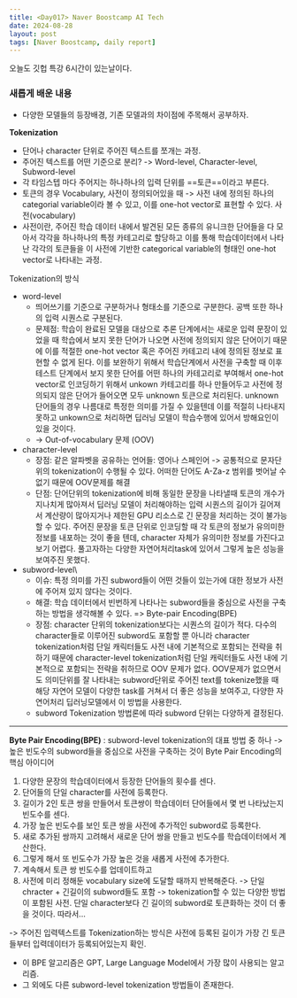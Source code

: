 ```yaml
---
title: <Day017> Naver Boostcamp AI Tech
date: 2024-08-28
layout: post
tags: [Naver Boostcamp, daily report]
---
```

오늘도 깃헙 특강 6시간이 있는날이다. 

### 새롭게 배운 내용

- 다양한 모델들의 등장배경, 기존 모델과의 차이점에 주목해서 공부하자.

**Tokenization**
- 단어나 character 단위로 주어진 텍스트를 쪼개는 과정.
- 주어진 텍스트를 어떤 기준으로 분리? -> Word-level, Character-level, Subword-level
- 각 타임스텝 마다 주어지는 하나하나의 입력 단위를 ==토큰==이라고 부른다.
- 토큰의 경우 Vocabulary, 사전이 정의되어있을 때 -> 사전 내에 정의된 하나의 categorial variable이라 볼 수 있고, 이를 one-hot vector로 표현할 수 있다.
사전(vocabulary)
- 사전이란, 주어진 학습 데이터 내에서 발견된 모든 종류의 유니크한 단어들을 다 모아서 각각을 하나하나의 특정 카테고리로 할당하고 이를 통해 학습데이터에서 나타난 각각의 토큰들을 이 사전에 기반한 categorical variable의 형태인 one-hot vector로 나타내는 과정.

Tokenization의 방식
- word-level
	- 띄어쓰기를 기준으로 구분하거나 형태소를 기준으로 구분한다. 공백 또한 하나의 입력 시퀀스로 구분된다.
	- 문제점:  학습이 완료된 모델을 대상으로 추론 단계에서는 새로운 입력 문장이 있었을 때 학습에서 보지 못한 단어가 나오면 사전에 정의되지 않은 단어이기 때문에 이를 적절한 one-hot vector 혹은 주어진 카테고리 내에 정의된 정보로 표현할 수 없게 된다. 이를 보완하기 위해서 학습단계에서 사전을 구축할 때 이후 테스트 단계에서 보지 못한 단어를 어떤 하나의 카테고리로 부여해서 one-hot vector로 인코딩하기 위해서 unkown 카테고리를 하나 만들어두고 사전에 정의되지 않은 단어가 들어오면 모두 unknown 토큰으로 처리된다. unknown 단어들의 경우 나름대로 특정한 의미를 가질 수 있을텐데 이를 적절히 나타내지 못하고 unkown으로 처리하면 딥러닝 모델이 학습수행에 있어서 방해요인이 있을 것이다. 
	- -> Out-of-vocabulary 문제 (OOV)
- character-level
	- 장점: 같은 알파벳을 공유하는 언어들: 영어나 스페인어 -> 공통적으로 문자단위의 tokenization이 수행될 수 있다. 
	  어떠한 단어도 A-Za-z 범위를 벗어날 수 없기 때문에 OOV문제를 해결
	- 단점: 단어단위의 tokenization에 비해 동일한 문장을 나타낼때 토큰의 개수가 지나치게 많아져서 딥러닝 모델이 처리해야하는 입력 시퀀스의 길이가 길어져서 계산량이 많아지거나 제한된 GPU 리소스로 긴 문장을 처리하는 것이 불가능할 수 있다.
	  주어진 문장을 토큰 단위로 인코딩할 때 각 토큰의 정보가 유의미한 정보를 내포하는 것이 좋을 텐데, character 자체가 유의미한 정보를 가진다고 보기 어렵다. 
	  풀고자하는 다양한 자연어처리task에 있어서 그렇게 높은 성능을 보여주진 못했다.
- subword-level\
	- 이슈: 특정 의미를 가진 subword들이 어떤 것들이 있는가에 대한 정보가 사전에  주어져 있지 않다는 것이다. 
	- 해결: 학습 데이터에서 빈번하게 나타나는 subword들을 중심으로 사전을 구축하는 방법을 생각해볼 수 있다. => Byte-pair Encoding(BPE)
	- 장점: character 단위의 tokenization보다는 시퀀스의 길이가 적다.
	  다수의 character들로 이루어진 subword도 포함할 뿐 아니라 character tokenization처럼 단일 캐릭터들도 사전 내에 기본적으로 포함되는 전략을 취하기 때문에 character-level tokenization처럼 단일 캐릭터들도 사전 내에 기본적으로 포함되는 전략을 취하므로 OOV 문제가 없다. 
	  OOV문제가 없으면서도 의미단위를 잘 나타내는 subword단위로 주어진 text를 tokenize했을 때 해당 자연어 모델이 다양한 task를 거쳐서 더 좋은 성능을 보여주고, 다양한 자연어처리 딥러닝모델에서 이 방법을 사용한다.
	- subword Tokenization 방법론에 따라 subword 단위는 다양하게 결정된다. 
---
**Byte Pair Encoding(BPE)** : subword-level tokenization의 대표 방법 중 하나
-> 높은 빈도수의 subword들을 중심으로 사전을 구축하는 것이 Byte Pair Encoding의 핵심 아이디어
1. 다양한 문장의 학습데이터에서 등장한 단어들의 횟수를 센다.
2. 단어들의 단일 character를 사전에 등록한다.
3. 길이가 2인 토큰 쌍을 만들어서 토큰쌍이 학습데이터 단어들에서 몇 번 나타났는지 빈도수를 센다. 
4. 가장 높은 빈도수를 보인 토큰 쌍을 사전에 추가적인 subword로 등록한다.
5. 새로 추가된 쌍까지 고려해서 새로운 단어 쌍을 만들고 빈도수를 학습데이터에서 계산한다.
6. 그렇게 해서 또 빈도수가 가장 높은 것을 새롭게 사전에 추가한다.
7. 계속해서 토큰 쌍 빈도수를 업데이트하고
8. 사전에 미리 정해둔 vocabulary size에 도달할 때까지 반복해준다. 
-> 단일 chracter + 긴길이의 subword들도 포함 -> tokenization할 수 있는 다양한 방법이 포함된 사전. 단일 character보다 긴 길이의 subword로 토큰화하는 것이 더 좋을 것이다. 따라서...

-> 주어진 입력텍스트를 Tokenization하는 방식은 사전에 등록된 길이가 가장 긴 토큰들부터 입력데이터가 등록되어있는지  확인. 

- 이 BPE 알고리즘은 GPT, Large Language Model에서 가장 많이 사용되는 알고리즘.
- 그 외에도 다른 subword-level tokenization 방법들이 존재한다.
